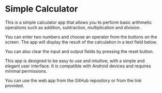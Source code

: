 # Simple Calculator

This is a simple calculator app that allows you to perform basic arithmetic operations such as addition, subtraction, multiplication and division. 

You can enter two numbers and choose an operator from the buttons on the screen. The app will display the result of the calculation in a text field below. 

You can also clear the input and output fields by pressing the reset button. 

This app is designed to be easy to use and intuitive, with a simple and elegant user interface. It is compatible with Android devices and requires minimal permissions. 

You can use the web app from the GitHub repository or from the link provided.
